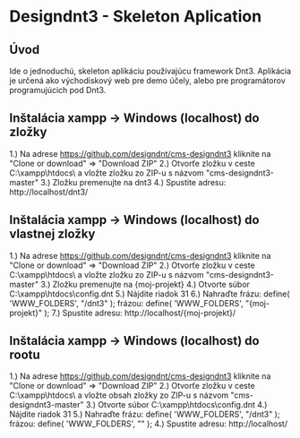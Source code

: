 Designdnt3 - Skeleton Aplication
=======================

Úvod
------------
Ide o jednoduchú, skeleton aplikáciu používajúcu framework Dnt3. 
Aplikácia je určená ako východiskový web pre demo účely, alebo pre programátorov programujúcich pod Dnt3.


Inštalácia xampp -> Windows (localhost) do zložky
------------

1.) Na adrese https://github.com/designdnt/cms-designdnt3 kliknite na "Clone or download" => "Download ZIP"
2.) Otvorťe zložku v ceste C:\xampp\htdocs\ a vložte zložku zo ZIP-u s názvom "cms-designdnt3-master"
3.) Zložku premenujte na dnt3
4.) Spustite adresu: http://localhost/dnt3/

Inštalácia xampp -> Windows (localhost) do vlastnej zložky
------------

1.) Na adrese https://github.com/designdnt/cms-designdnt3 kliknite na "Clone or download" => "Download ZIP"
2.) Otvorťe zložku v ceste C:\xampp\htdocs\ a vložte zložku zo ZIP-u s názvom "cms-designdnt3-master"
3.) Zložku premenujte na {moj-projekt}
4.) Otvorte súbor C:\xampp\htdocs\config.dnt
5.) Nájdite riadok 31
6.) Nahraďte frázu: define( 'WWW_FOLDERS', "/dnt3" ); frázou: define( 'WWW_FOLDERS', "{moj-projekt}" );
7.) Spustite adresu: http://localhost/{moj-projekt}/

Inštalácia xampp -> Windows (localhost) do rootu 
------------

1.) Na adrese https://github.com/designdnt/cms-designdnt3 kliknite na "Clone or download" => "Download ZIP"
2.) Otvorťe zložku v ceste C:\xampp\htdocs\ a vložte obsah zložky zo ZIP-u s názvom "cms-designdnt3-master"
3.) Otvorte súbor C:\xampp\htdocs\config.dnt
4.) Nájdite riadok 31
5.) Nahraďte frázu: define( 'WWW_FOLDERS', "/dnt3" ); frázou: define( 'WWW_FOLDERS', "" );
4.) Spustite adresu: http://localhost/

